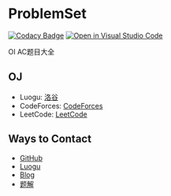 # ProblemSet

[![Codacy Badge](https://api.codacy.com/project/badge/Grade/0c313a3cc8334a1e8562e4e7d0cf2c4d)](https://app.codacy.com/gh/aeilot/ProblemSet?utm_source=github.com&utm_medium=referral&utm_content=aeilot/ProblemSet&utm_campaign=Badge_Grade_Settings) [![Open in Visual Studio Code](https://open.vscode.dev/badges/open-in-vscode.svg)](https://open.vscode.dev/aeilot/ProblemSet)


OI AC题目大全

## OJ

- Luogu: [洛谷](https://luogu.com.cn)
- CodeForces: [CodeForces](https://codeforces.com/)
- LeetCode: [LeetCode](https://leetcode-cn.com)

## Ways to Contact

- [GitHub](https://github.com/aeilot)
- [Luogu](https://www.luogu.com.cn/user/288532)
- [Blog](https://blog.aeilot.top)
- [题解](https://blog.aeilot.top/categories/OI-刷题/)
